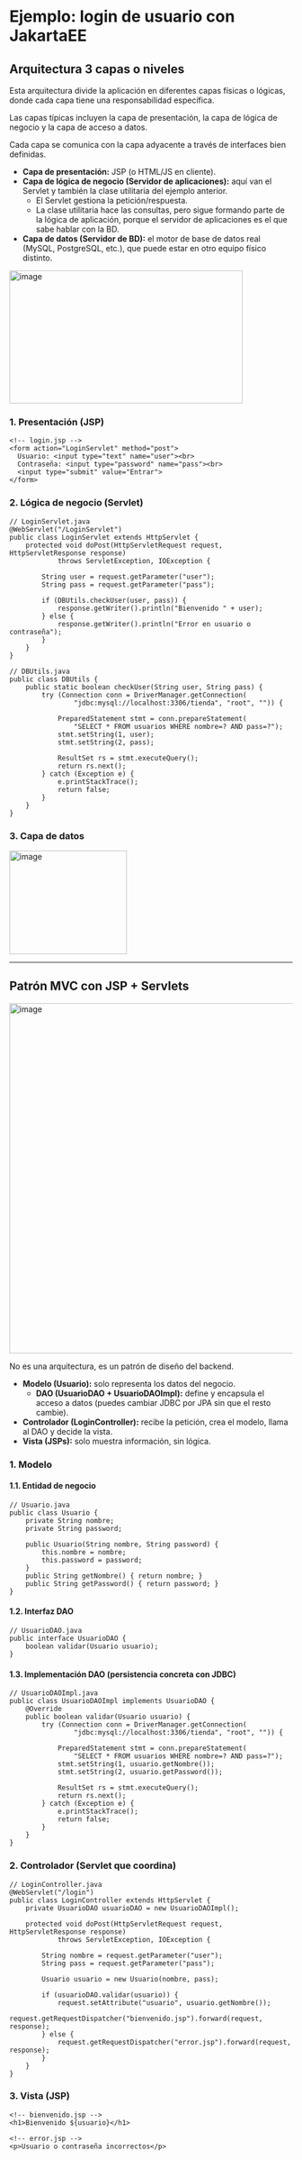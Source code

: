 # Ejemplo: login de usuario con JakartaEE

## Arquitectura 3 capas o niveles

Esta arquitectura divide la aplicación en diferentes capas físicas o lógicas, donde cada capa tiene una responsabilidad específica. 

Las capas típicas incluyen la capa de presentación, la capa de lógica de negocio y la capa de acceso a datos. 

Cada capa se comunica con la capa adyacente a través de interfaces bien definidas. 

- **Capa de presentación:** JSP (o HTML/JS en cliente).
- **Capa de lógica de negocio (Servidor de aplicaciones):** aquí van el Servlet y también la clase utilitaria del ejemplo anterior.
  - El Servlet gestiona la petición/respuesta.
  - La clase utilitaria hace las consultas, pero sigue formando parte de la lógica de aplicación, porque el servidor de aplicaciones es el que sabe hablar con la BD.
- **Capa de datos (Servidor de BD):** el motor de base de datos real (MySQL, PostgreSQL, etc.), que puede estar en otro equipo físico distinto.

<img width="415" height="236" alt="image" src="https://github.com/user-attachments/assets/9de56ef4-5bb8-4a9a-b1be-8596abc56e01" />

### 1. Presentación (JSP)
```
<!-- login.jsp -->
<form action="LoginServlet" method="post">
  Usuario: <input type="text" name="user"><br>
  Contraseña: <input type="password" name="pass"><br>
  <input type="submit" value="Entrar">
</form>
```

### 2. Lógica de negocio (Servlet)
```
// LoginServlet.java
@WebServlet("/LoginServlet")
public class LoginServlet extends HttpServlet {
    protected void doPost(HttpServletRequest request, HttpServletResponse response) 
            throws ServletException, IOException {
        
        String user = request.getParameter("user");
        String pass = request.getParameter("pass");

        if (DBUtils.checkUser(user, pass)) {
            response.getWriter().println("Bienvenido " + user);
        } else {
            response.getWriter().println("Error en usuario o contraseña");
        }
    }
}
```

```
// DBUtils.java
public class DBUtils {
    public static boolean checkUser(String user, String pass) {
        try (Connection conn = DriverManager.getConnection(
                "jdbc:mysql://localhost:3306/tienda", "root", "")) {
            
            PreparedStatement stmt = conn.prepareStatement(
                "SELECT * FROM usuarios WHERE nombre=? AND pass=?");
            stmt.setString(1, user);
            stmt.setString(2, pass);
            
            ResultSet rs = stmt.executeQuery();
            return rs.next();
        } catch (Exception e) {
            e.printStackTrace();
            return false;
        }
    }
}

```

### 3. Capa de datos

<img width="209" height="184" alt="image" src="https://github.com/user-attachments/assets/5f427d80-5eba-4ab8-aa12-7a9e63084243" />



___

## Patrón MVC con JSP + Servlets

<img width="620" height="622" alt="image" src="https://github.com/user-attachments/assets/399e4c86-8b7d-463c-bca1-21a10f088003" />

No es una arquitectura, es un patrón de diseño del backend.

- **Modelo (Usuario):** solo representa los datos del negocio.
  - **DAO (UsuarioDAO + UsuarioDAOImpl):** define y encapsula el acceso a datos (puedes cambiar JDBC por JPA sin que el resto cambie).
- **Controlador (LoginController):** recibe la petición, crea el modelo, llama al DAO y decide la vista.
- **Vista (JSPs):** solo muestra información, sin lógica.

### 1. Modelo 

#### 1.1. Entidad de negocio
```
// Usuario.java
public class Usuario {
    private String nombre;
    private String password;

    public Usuario(String nombre, String password) {
        this.nombre = nombre;
        this.password = password;
    }
    public String getNombre() { return nombre; }
    public String getPassword() { return password; }
}

```
#### 1.2. Interfaz DAO
```
// UsuarioDAO.java
public interface UsuarioDAO {
    boolean validar(Usuario usuario);
}
```

#### 1.3. Implementación DAO (persistencia concreta con JDBC)
```
// UsuarioDAOImpl.java
public class UsuarioDAOImpl implements UsuarioDAO {
    @Override
    public boolean validar(Usuario usuario) {
        try (Connection conn = DriverManager.getConnection(
                "jdbc:mysql://localhost:3306/tienda", "root", "")) {
            
            PreparedStatement stmt = conn.prepareStatement(
                "SELECT * FROM usuarios WHERE nombre=? AND pass=?");
            stmt.setString(1, usuario.getNombre());
            stmt.setString(2, usuario.getPassword());
            
            ResultSet rs = stmt.executeQuery();
            return rs.next();
        } catch (Exception e) {
            e.printStackTrace();
            return false;
        }
    }
}
```

### 2. Controlador (Servlet que coordina)
```
// LoginController.java
@WebServlet("/login")
public class LoginController extends HttpServlet {
    private UsuarioDAO usuarioDAO = new UsuarioDAOImpl();

    protected void doPost(HttpServletRequest request, HttpServletResponse response) 
            throws ServletException, IOException {
        
        String nombre = request.getParameter("user");
        String pass = request.getParameter("pass");

        Usuario usuario = new Usuario(nombre, pass);

        if (usuarioDAO.validar(usuario)) {
            request.setAttribute("usuario", usuario.getNombre());
            request.getRequestDispatcher("bienvenido.jsp").forward(request, response);
        } else {
            request.getRequestDispatcher("error.jsp").forward(request, response);
        }
    }
}
```

### 3. Vista (JSP)
```
<!-- bienvenido.jsp -->
<h1>Bienvenido ${usuario}</h1>

<!-- error.jsp -->
<p>Usuario o contraseña incorrectos</p>

```

